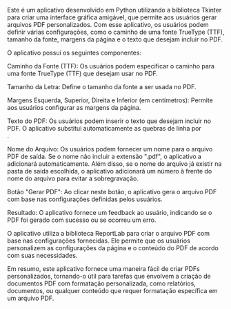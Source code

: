 Este é um aplicativo desenvolvido em Python utilizando a biblioteca Tkinter para criar uma interface gráfica amigável, que permite aos usuários gerar arquivos PDF personalizados. Com esse aplicativo, os usuários podem definir várias configurações, como o caminho de uma fonte TrueType (TTF), tamanho da fonte, margens da página e o texto que desejam incluir no PDF.

O aplicativo possui os seguintes componentes:

Caminho da Fonte (TTF): Os usuários podem especificar o caminho para uma fonte TrueType (TTF) que desejam usar no PDF.

Tamanho da Letra: Define o tamanho da fonte a ser usada no PDF.

Margens Esquerda, Superior, Direita e Inferior (em centímetros): Permite aos usuários configurar as margens da página.

Texto do PDF: Os usuários podem inserir o texto que desejam incluir no PDF. O aplicativo substitui automaticamente as quebras de linha por <br/>.

Nome do Arquivo: Os usuários podem fornecer um nome para o arquivo PDF de saída. Se o nome não incluir a extensão ".pdf", o aplicativo a adicionará automaticamente. Além disso, se o nome do arquivo já existir na pasta de saída escolhida, o aplicativo adicionará um número à frente do nome do arquivo para evitar a sobregravação.

Botão "Gerar PDF": Ao clicar neste botão, o aplicativo gera o arquivo PDF com base nas configurações definidas pelos usuários.

Resultado: O aplicativo fornece um feedback ao usuário, indicando se o PDF foi gerado com sucesso ou se ocorreu um erro.

O aplicativo utiliza a biblioteca ReportLab para criar o arquivo PDF com base nas configurações fornecidas. Ele permite que os usuários personalizem as configurações da página e o conteúdo do PDF de acordo com suas necessidades.

Em resumo, este aplicativo fornece uma maneira fácil de criar PDFs personalizados, tornando-o útil para tarefas que envolvem a criação de documentos PDF com formatação personalizada, como relatórios, documentos, ou qualquer conteúdo que requer formatação específica em um arquivo PDF.
